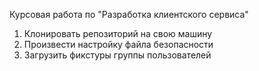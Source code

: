 Курсовая работа по "Разработка клиентского сервиса"
1. Клонировать репозиторий на свою машину
2. Произвести настройку файла безопасности
3. Загрузить фикстуры группы пользователей
